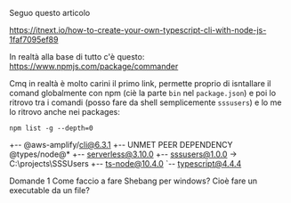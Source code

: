 Seguo questo articolo

https://itnext.io/how-to-create-your-own-typescript-cli-with-node-js-1faf7095ef89


In realtà alla base di tutto c'è questo:
https://www.npmjs.com/package/commander


Cmq in realtà è molto carini il primo link, permette proprio di isntallare il comand globalmente con npm (ciè la parte `bin` nel `package.json`) e poi lo ritrovo tra i comandi (posso fare da shell semplicemente `sssusers`) e lo me lo ritrovo anche nei packages:

`npm list -g --depth=0`

+-- @aws-amplify/cli@6.3.1
+-- UNMET PEER DEPENDENCY @types/node@*
+-- serverless@3.10.0
+-- sssusers@1.0.0 -> C:\projects\SSSUsers
+-- ts-node@10.4.0
`-- typescript@4.4.4

Domande
1 Come faccio a fare Shebang per windows? Cioè fare un executable da un file?
